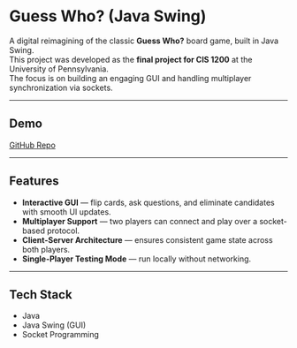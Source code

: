 # Guess Who? (Java Swing)

A digital reimagining of the classic **Guess Who?** board game, built in Java Swing.  
This project was developed as the **final project for CIS 1200** at the University of Pennsylvania.  
The focus is on building an engaging GUI and handling multiplayer synchronization via sockets.

---

## Demo
[GitHub Repo](https://github.com/mpignatelli12/GuessWhoGame)

---

## Features
- **Interactive GUI** — flip cards, ask questions, and eliminate candidates with smooth UI updates.
- **Multiplayer Support** — two players can connect and play over a socket-based protocol.
- **Client-Server Architecture** — ensures consistent game state across both players.
- **Single-Player Testing Mode** — run locally without networking.

---

## Tech Stack
- Java  
- Java Swing (GUI)  
- Socket Programming  
